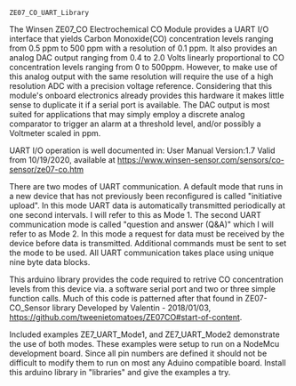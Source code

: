     ZE07_CO_UART_Library

 The Winsen ZE07_CO Electrochemical CO Module provides a UART I/O interface that yields
 Carbon Monoxide(CO) concentration levels ranging from 0.5 ppm to 500 ppm with a resolution of 
 0.1 ppm. It also provides an analog DAC output ranging from 0.4 to 2.0 Volts linearly
 proportional to CO concentration levels ranging from 0 to 500ppm. However, to make use of
 this analog output with the same resolution will require the use of a high resolution ADC with 
 a precision voltage reference. Considering that this module's onboard electronics already 
 provides this hardware it makes little sense to duplicate it if a serial port is available.
 The DAC output is most suited for applications that may simply employ a discrete analog
 comparator to trigger an alarm at a threshold level, and/or possibly a Voltmeter scaled in ppm.
 
 UART I/O operation is well documented in:
 User Manual Version:1.7 Valid from 10/19/2020, available at
 https://www.winsen-sensor.com/sensors/co-sensor/ze07-co.htm
 
 There are two modes of UART communication. A default mode that runs in a new
 device that has not previously been reconfigured is called "initiative upload".
 In this mode UART data is automatically transmitted periodically at one second intervals.
 I will refer to this as Mode 1. The second UART communication mode is called
 "question and answer (Q&A)" which I will refer to as Mode 2. In this mode a request for data
 must be received by the device before data is transmitted. Additional commands must be sent 
 to set the mode to be used. All UART communication takes place using unique nine byte data blocks.
 
 This arduino library provides the code required to retrive CO concentration levels
 from this device via. a software serial port and two or three simple function calls. 
 Much of this code is patterned after that found in ZE07-CO_Sensor library Developed by 
 Valentin - 2018/01/03, https://github.com/tweenietomatoes/ZE07CO#start-of-content.

 Included examples ZE7_UART_Mode1, and ZE7_UART_Mode2 demonstrate the use of both modes. 
 These examples were setup to run on a NodeMcu development board. Since all pin numbers are 
 defined it should not be difficult to modify them to run on most any Aduino compatible board.
 Install this arduino library in "libraries" and give the examples a try.
